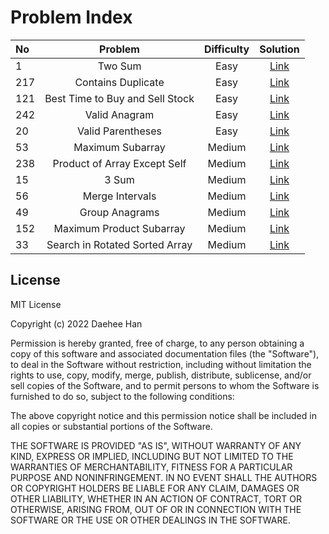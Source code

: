 Problem Index
===================================

| No  |                      Problem                      | Difficulty | Solution |
|:----|:-------------------------------------------------:|:----------:|:--------:|
| 1   |                      Two Sum                      |    Easy    | [Link](https://github.com/booknara/playground/blob/master/src/main/java/com/booknara/problem/hash/TwoSum.java) |
| 217 |                Contains Duplicate                 |    Easy    |   [Link](https://github.com/booknara/playground/blob/master/src/main/java/com/booknara/problem/hash/ContainsDuplicate.java)   |
| 121 |          Best Time to Buy and Sell Stock          |    Easy    |   [Link](https://github.com/booknara/playground/blob/master/src/main/java/com/booknara/problem/dp/BestTimeToBuyAndSellStock.java)   |
| 242 |                  Valid Anagram	                   |    Easy    |   [Link](https://github.com/booknara/playground/blob/master/src/main/java/com/booknara/problem/hash/ValidAnagram.java)   |
| 20  |                 Valid Parentheses                 |    Easy    |   [Link](https://github.com/booknara/playground/blob/master/src/main/java/com/booknara/problem/stack/ValidParentheses.java)   |
| 53  |                 Maximum Subarray                  |    Medium    |   [Link](https://github.com/booknara/playground/blob/master/src/main/java/com/booknara/problem/dp/MaxSubArray.java)   |
| 238 |           Product of Array Except Self            |    Medium    |   [Link](https://github.com/booknara/playground/blob/master/src/main/java/com/booknara/problem/dp/ProductArrayExceptSelf.java)   |
| 15  |                       3 Sum                       |    Medium    | [Link](https://github.com/booknara/playground/blob/master/src/main/java/com/booknara/problem/twopointers/ThreeSum.java) |
| 56  |                  Merge Intervals                  |    Medium    | [Link](https://github.com/booknara/playground/blob/master/src/main/java/com/booknara/problem/array/MergeIntervals.java) |
| 49  |                  Group Anagrams                   |    Medium    | [Link](https://github.com/booknara/playground/blob/master/src/main/java/com/booknara/problem/hash/GroupAnagrams.java) |
| 152 |             Maximum Product Subarray              |    Medium    | [Link](https://github.com/booknara/playground/blob/master/src/main/java/com/booknara/problem/dp/MaxProductSubArray.java) |
| 33  |         Search in Rotated Sorted Array            |    Medium    | [Link](https://github.com/booknara/playground/blob/master/src/main/java/com/booknara/problem/search/binary/SearchInRotatedSortedArray.java) |

License
-------
MIT License

Copyright (c) 2022 Daehee Han

Permission is hereby granted, free of charge, to any person obtaining a copy
of this software and associated documentation files (the "Software"), to deal
in the Software without restriction, including without limitation the rights
to use, copy, modify, merge, publish, distribute, sublicense, and/or sell
copies of the Software, and to permit persons to whom the Software is
furnished to do so, subject to the following conditions:

The above copyright notice and this permission notice shall be included in all
copies or substantial portions of the Software.

THE SOFTWARE IS PROVIDED "AS IS", WITHOUT WARRANTY OF ANY KIND, EXPRESS OR
IMPLIED, INCLUDING BUT NOT LIMITED TO THE WARRANTIES OF MERCHANTABILITY,
FITNESS FOR A PARTICULAR PURPOSE AND NONINFRINGEMENT. IN NO EVENT SHALL THE
AUTHORS OR COPYRIGHT HOLDERS BE LIABLE FOR ANY CLAIM, DAMAGES OR OTHER
LIABILITY, WHETHER IN AN ACTION OF CONTRACT, TORT OR OTHERWISE, ARISING FROM,
OUT OF OR IN CONNECTION WITH THE SOFTWARE OR THE USE OR OTHER DEALINGS IN THE
SOFTWARE.
